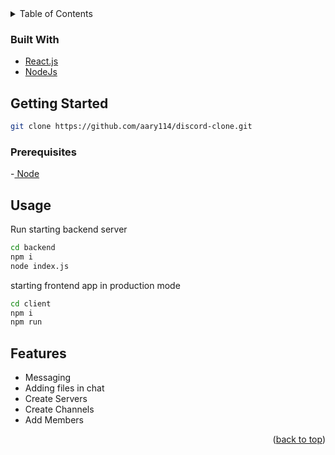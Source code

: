 <div id="top"></div>

<!-- TABLE OF CONTENTS -->
<details>
  <summary>Table of Contents</summary>
  <ol>
    <li>
      <ul>
        <li><a href="#built-with">Built With</a></li>
      </ul>
    </li>
    <li>
      <a href="#getting-started">Getting Started</a>
      <ul>
        <li><a href="#prerequisites">Prerequisites</a></li>
      </ul>
    </li>
    <li><a href="#usage">Usage</a></li>
    <li><a href="#roadmap">Features</a></li>
    <li><a href="#contributing">Contributing</a></li>
    <li><a href="#license">License</a></li>
  </ol>
</details>

### Built With

* [React.js](https://reactjs.org/)
* [NodeJs](https://nodejs.org/en/)

## Getting Started

```sh 
git clone https://github.com/aary114/discord-clone.git
```

### Prerequisites

-[ Node ](https://nodejs.org/en/)

## Usage

Run
starting backend server
```sh
cd backend
npm i
node index.js
```
starting frontend app in production mode
```sh
cd client
npm i
npm run
```
<!-- optional if you want to run your own peerjs server then change

starting peerjs server
```sh
cd backend
npm i -g peer
peerjs --port 3001
``` -->
## Features

- Messaging
- Adding files in chat 
- Create Servers
- Create Channels
- Add Members


<!-- CONTRIBUTING -->
<!-- ## Contributing

Contributions are what make the open source community such an amazing place to learn, inspire, and create. Any contributions you make are **greatly appreciated**.

If you have a suggestion that would make this better, please fork the repo and create a pull request. You can also simply open an issue with the tag "enhancement".
Don't forget to give the project a star! Thanks again!

1. Fork the Project
2. Create your Feature Branch (`git checkout -b feature/AmazingFeature`)
3. Commit your Changes (`git commit -m 'Add some AmazingFeature'`)
4. Push to the Branch (`git push origin feature/AmazingFeature`)
5. Open a Pull Request -->



<p align="right">(<a href="#top">back to top</a>)</p>
